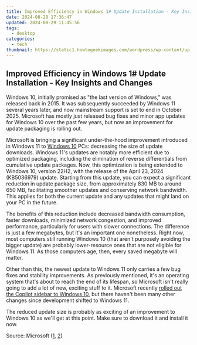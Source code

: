 ```yaml
---
title: Improved Efficiency in Windows 1# Update Installation - Key Insights and Changes
date: 2024-08-28 17:36:47
updated: 2024-08-29 11:45:56
tags:
  - desktop
categories:
  - tech
thumbnail: https://static1.howtogeekimages.com/wordpress/wp-content/uploads/2023/12/3-2-windows-10.jpg
---
```


## Improved Efficiency in Windows 1# Update Installation - Key Insights and Changes

Windows 10, initially promised as "the last version of Windows," was released back in 2015\. It was subsequently succeeded by Windows 11 several years later, and now mainstream support is set to end in October 2025\. Microsoft has mostly just released bug fixes and minor app updates for Windows 10 over the past few years, but now an improvement for update packaging is rolling out.

 Microsoft is bringing a significant under-the-hood improvement introduced in Windows 11 to [Windows 10](https://hardware-tips.techidaily.com/unlocking-innovations-in-computers-and-electronics-on-toms-hardware/) PCs: decreasing the size of update downloads. Windows 11's updates are notably more efficient due to optimized packaging, including the elimination of reverse differentials from cumulative update packages. Now, this optimization is being extended to Windows 10, version 22H2, with the release of the April 23, 2024 (KB5036979) update. Starting from this update, you can expect a significant reduction in update package size, from approximately 830 MB to around 650 MB, facilitating smoother updates and conserving network bandwidth. This applies for both the current update and any updates that might land on your PC in the future.

 The benefits of this reduction include decreased bandwidth consumption, faster downloads, minimized network congestion, and improved performance, particularly for users with slower connections. The difference is just a few megabytes, but it's an important one nonetheless. Right now, most computers still running Windows 10 (that aren't purposely avoiding the bigger update) are probably lower-resource ones that are not eligible for Windows 11\. As those computers age, then, every saved megabyte will matter.

 Other than this, the newest update to Windows 11 only carries a few bug fixes and stability improvements. As previously mentioned, it's an operating system that's about to reach the end of its lifespan, so Microsoft isn't really going to add a lot of new, exciting stuff to it. Microsoft recently [rolled out the Copilot sidebar to Windows 10](https://fox-friendly.techidaily.com/updated-2024-approved-the-definitive-guide-to-captivating-podcast-covers/), but there haven't been many other changes since development shifted to Windows 11.

 The reduced update size is probably as exciting of an improvement to Windows 10 as we'll get at this point. Make sure to download it and install it now.

 Source: Microsoft ([1](https://techcommunity.microsoft.com/t5/windows-it-pro-blog/reducing-windows-10-version-22h2-monthly-lcu-package-size/ba-p/4121755), [2](https://support.microsoft.com/en-us/topic/april-23-2024-kb5036979-os-build-19045-4355-preview-b99f7f72-e1bc-4d66-b7b4-fe2c5c9661df))

<ins class="adsbygoogle"
     style="display:block"
     data-ad-format="autorelaxed"
     data-ad-client="ca-pub-7571918770474297"
     data-ad-slot="1223367746"></ins>



<ins class="adsbygoogle"
     style="display:block"
     data-ad-client="ca-pub-7571918770474297"
     data-ad-slot="8358498916"
     data-ad-format="auto"
     data-full-width-responsive="true"></ins>
